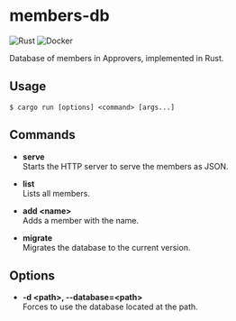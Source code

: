 # members-db
![Rust](https://github.com/approvers/members-db/workflows/Rust/badge.svg)
![Docker](https://github.com/approvers/members-db/workflows/Docker/badge.svg)

Database of members in Approvers, implemented in Rust.

## Usage
```console
$ cargo run [options] <command> [args...]
```

## Commands
- **serve**  
  Starts the HTTP server to serve the members as JSON.

- **list**  
  Lists all members.

- **add \<name\>**  
  Adds a member with the name.
  
- **migrate**  
  Migrates the database to the current version.

## Options
 - **-d \<path\>, --database=\<path\>**  
   Forces to use the database located at the path.
